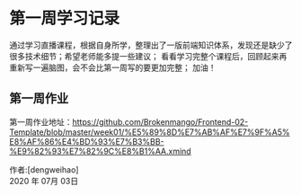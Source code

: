 # 第一周学习记录

通过学习直播课程，根据自身所学，整理出了一版前端知识体系，发现还是缺少了很多技术细节；希望老师能多提一些建议；
看看学习完整个课程后，回顾起来再重新写一遍脑图，会不会比第一周写的要更加完整； 加油！

## 第一周作业

第一周作业地址：<https://github.com/Brokenmango/Frontend-02-Template/blob/master/week01/%E5%89%8D%E7%AB%AF%E7%9F%A5%E8%AF%86%E4%BD%93%E7%B3%BB-%E9%82%93%E7%82%9C%E8%B1%AA.xmind>



作者:[dengweihao]     
2020 年 07月 03日    
